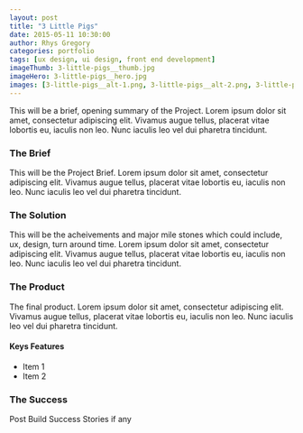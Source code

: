 ```yaml
---
layout: post
title: "3 Little Pigs"
date: 2015-05-11 10:30:00
author: Rhys Gregory
categories: portfolio
tags: [ux design, ui design, front end development]
imageThumb: 3-little-pigs__thumb.jpg
imageHero: 3-little-pigs__hero.jpg
images: [3-little-pigs__alt-1.png, 3-little-pigs__alt-2.png, 3-little-pigs__alt-3.png]
---
```

This will be a brief, opening summary of the Project. Lorem ipsum dolor sit amet, consectetur adipiscing elit. Vivamus augue tellus, placerat vitae lobortis eu, iaculis non leo. Nunc iaculis leo vel dui pharetra tincidunt.

### The Brief
This will be the Project Brief. Lorem ipsum dolor sit amet, consectetur adipiscing elit. Vivamus augue tellus, placerat vitae lobortis eu, iaculis non leo. Nunc iaculis leo vel dui pharetra tincidunt.

### The Solution
This will be the acheivements and major mile stones which could include, ux, design, turn around time. Lorem ipsum dolor sit amet, consectetur adipiscing elit. Vivamus augue tellus, placerat vitae lobortis eu, iaculis non leo. Nunc iaculis leo vel dui pharetra tincidunt.

### The Product
The final product. Lorem ipsum dolor sit amet, consectetur adipiscing elit. Vivamus augue tellus, placerat vitae lobortis eu, iaculis non leo. Nunc iaculis leo vel dui pharetra tincidunt.

#### Keys Features

- Item 1
- Item 2

### The Success
Post Build Success Stories if any